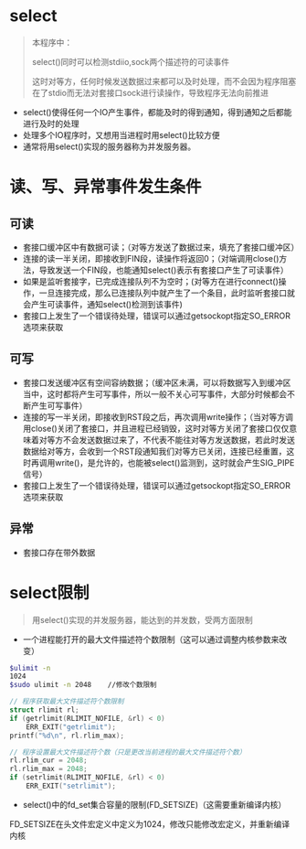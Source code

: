 # select

>本程序中：
>
>select()同时可以检测stdiio,sock两个描述符的可读事件
>
>这时对等方，任何时候发送数据过来都可以及时处理，而不会因为程序阻塞在了stdio而无法对套接口sock进行读操作，导致程序无法向前推进


- select()使得任何一个IO产生事件，都能及时的得到通知，得到通知之后都能进行及时的处理
- 处理多个IO程序时，又想用当进程时用select()比较方便
- 通常将用select()实现的服务器称为并发服务器。

# 读、写、异常事件发生条件

## 可读

- 套接口缓冲区中有数据可读；（对等方发送了数据过来，填充了套接口缓冲区）
- 连接的读一半关闭，即接收到FIN段，读操作将返回0；（对端调用close()方法，导致发送一个FIN段，也能通知select()表示有套接口产生了可读事件）
- 如果是监听套接字，已完成连接队列不为空时；(对等方在进行connect()操作，一旦连接完成，那么已连接队列中就产生了一个条目，此时监听套接口就会产生可读事件，通知select()检测到该事件)
- 套接口上发生了一个错误待处理，错误可以通过getsockopt指定SO_ERROR选项来获取

## 可写

- 套接口发送缓冲区有空间容纳数据；（缓冲区未满，可以将数据写入到缓冲区当中，这时都将产生可写事件，所以一般不关心可写事件，大部分时候都会不断产生可写事件）
- 连接的写一半关闭，即接收到RST段之后，再次调用write操作；（当对等方调用close()关闭了套接口，并且进程已经销毁，这时对等方关闭了套接口仅仅意味着对等方不会发送数据过来了，不代表不能往对等方发送数据，若此时发送数据给对等方，会收到一个RST段通知我们对等方已关闭，连接已经重置，这时再调用write()，是允许的，也能被select()监测到，这时就会产生SIG_PIPE信号）
- 套接口上发生了一个错误待处理，错误可以通过getsockopt指定SO_ERROR选项来获取

## 异常

- 套接口存在带外数据


# select限制

>用select()实现的并发服务器，能达到的并发数，受两方面限制

- 一个进程能打开的最大文件描述符个数限制（这可以通过调整内核参数来改变）
```bash
$ulimit -n
1024
$sudo ulimit -n 2048    //修改个数限制
```

```c
// 程序获取最大文件描述符个数限制
struct rlimit rl;
if (getrlimit(RLIMIT_NOFILE, &rl) < 0)
    ERR_EXIT("getrlimit");
printf("%d\n", rl.rlim_max);

// 程序设置最大文件描述符个数（只是更改当前进程的最大文件描述符个数）
rl.rlim_cur = 2048;
rl.rlim_max = 2048;
if (setrlimit(RLIMIT_NOFILE, &rl) < 0)
    ERR_EXIT("setrlimit");
```

- select()中的fd_set集合容量的限制(FD_SETSIZE)（这需要重新编译内核）

FD_SETSIZE在头文件宏定义中定义为1024，修改只能修改宏定义，并重新编译内核